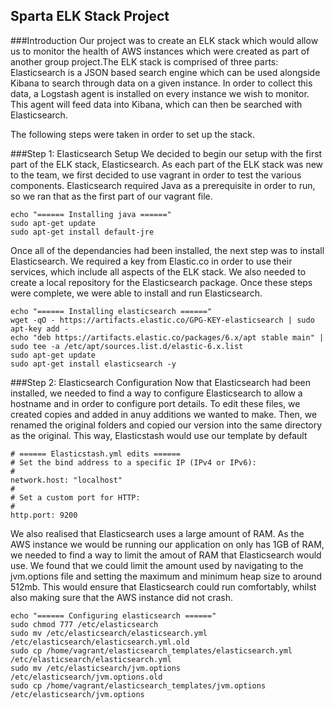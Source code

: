 ## Sparta ELK Stack Project

###Introduction
Our project was to create an ELK stack which would allow us to monitor the health of AWS instances which were created as part of another group project.The ELK stack is comprised of three parts: Elasticsearch is a JSON based search engine which can be used alongside Kibana to search through data on a given instance. In order to collect this data, a Logstash agent is installed on every instance we wish to monitor. This agent will feed data into Kibana, which can then be searched with Elasticsearch.

The following steps were taken in order to set up the stack.

###Step 1: Elasticsearch Setup
We decided to begin our setup with the first part of the ELK stack, Elasticsearch. As each part of the ELK stack was new to the team, we first decided to use vagrant in order to test the various components. Elasticsearch required Java as a prerequisite in order to run, so we ran that as the first part of our vagrant file.

``` Vagrant
echo "====== Installing java ======"
sudo apt-get update
sudo apt-get install default-jre
```

Once all of the dependancies had been installed, the next step was to install Elasticsearch. We required a key from Elastic.co in order to use their services, which include all aspects of the ELK stack. We also needed to create a local repository for the Elasticsearch package. Once these steps were complete, we were able to install and run Elasticsearch.

``` Vagrant
echo "====== Installing elasticsearch ======"
wget -qO - https://artifacts.elastic.co/GPG-KEY-elasticsearch | sudo apt-key add -
echo "deb https://artifacts.elastic.co/packages/6.x/apt stable main" | sudo tee -a /etc/apt/sources.list.d/elastic-6.x.list
sudo apt-get update
sudo apt-get install elasticsearch -y
```
###Step 2: Elasticsearch Configuration
Now that Elasticsearch had been installed, we needed to find a way to configure Elasticsearch to allow a hostname and in order to configure port details. To edit these files, we created copies and added in anuy additions we wanted to make. Then, we renamed the original folders and copied our version into the same directory as the original. This way, Elasticstash would use our template by default

```
# ====== Elasticstash.yml edits ======
# Set the bind address to a specific IP (IPv4 or IPv6):
#
network.host: "localhost"
#
# Set a custom port for HTTP:
#
http.port: 9200
```

We also realised that Elasticsearch uses a large amount of RAM. As the AWS instance we would be running our application on only has 1GB of RAM, we needed to find a way to limit the amout of RAM that Elasticsearch would use. We found that we could limit the amount used by navigating to the jvm.options file and setting the maximum and minimum heap size to around 512mb. This would ensure that Elasticsearch could run comfortably, whilst also making sure that the AWS instance did not crash.

``` Vagrant
echo "====== Configuring elasticsearch ======"
sudo chmod 777 /etc/elasticsearch
sudo mv /etc/elasticsearch/elasticsearch.yml /etc/elasticsearch/elasticsearch.yml.old
sudo cp /home/vagrant/elasticsearch_templates/elasticsearch.yml /etc/elasticsearch/elasticsearch.yml
sudo mv /etc/elasticsearch/jvm.options /etc/elasticsearch/jvm.options.old
sudo cp /home/vagrant/elasticsearch_templates/jvm.options /etc/elasticsearch/jvm.options
```
